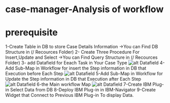 # case-manager-Analysis of workflow
# prerequisite

1-Create Table in DB to store Case Details Information 
 ->You can Find DB Structure in (/ Recources Folder)
2- Create Three Procedure For Insert,Update and Select 
 ->You can Find Query Structure in (/ Recources Folder)
3- add Datafield for Eeach Task in Your Case Type
![alt Datafield](https://github.com/tabayonit/case-manager-reports/blob/master/images/dataField.PNG)
4- Add  Sub-Map in Workflow  for insert the Step information in DB that Execution before Each Step
![alt Datafield](https://github.com/tabayonit/case-manager-reports/blob/master/images/dataField.PNG)
5-Add  Sub-Map in Workflow  for Update the Step information in DB that Execution after Each Step
![alt Datafield](https://github.com/tabayonit/case-manager-reports/blob/master/images/dataField.PNG)
6-the Main workflow Map
![alt Datafield](https://github.com/tabayonit/case-manager-reports/blob/master/images/dataField.PNG)
7-Create IBM Plug-in Select Data from DB
8-Deploy IBM Plug-in in IBM-Navigator 
9-Create Widget that Connect to Previous IBM Plug-in To display Data.
